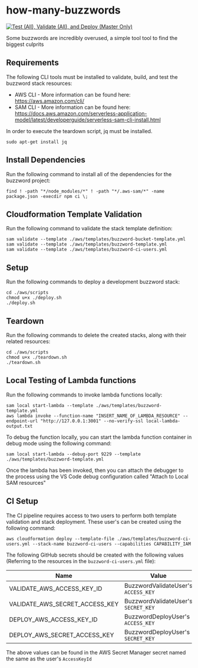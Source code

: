 # how-many-buzzwords

[![Test (All), Validate (All), and Deploy (Master Only)](https://github.com/ashley-evans/how-many-buzzwords/actions/workflows/ci.yml/badge.svg?branch=master)](https://github.com/ashley-evans/how-many-buzzwords/actions/workflows/ci.yml)

Some buzzwords are incredibly overused, a simple tool tool to find the biggest culprits

## Requirements

The following CLI tools must be installed to validate, build, and test the buzzword stack resources:
- AWS CLI - More information can be found here: https://aws.amazon.com/cli/
- SAM CLI - More information can be found here: https://docs.aws.amazon.com/serverless-application-model/latest/developerguide/serverless-sam-cli-install.html

In order to execute the teardown script, jq must be installed.
```shell
sudo apt-get install jq
```

## Install Dependencies

Run the following command to install all of the dependencies for the buzzword project:
```shell
find ! -path "*/node_modules/*" ! -path "*/.aws-sam/*" -name package.json -execdir npm ci \;
```

## Cloudformation Template Validation

Run the following command to validate the stack template definition:
```shell
sam validate --template ./aws/templates/buzzword-bucket-template.yml
sam validate --template ./aws/templates/buzzword-template.yml
sam validate --template ./aws/templates/buzzword-ci-users.yml
```

## Setup

Run the following commands to deploy a development buzzword stack:
```shell
cd ./aws/scripts
chmod u+x ./deploy.sh
./deploy.sh
```

## Teardown

Run the following commands to delete the created stacks, along with their related resources:
```shell
cd ./aws/scripts
chmod u+x ./teardown.sh
./teardown.sh
```

## Local Testing of Lambda functions

Run the following commands to invoke lambda functions locally:
```shell
sam local start-lambda --template ./aws/templates/buzzword-template.yml
aws lambda invoke --function-name "INSERT_NAME_OF_LAMBDA_RESOURCE" --endpoint-url "http://127.0.0.1:3001" --no-verify-ssl local-lambda-output.txt
```

To debug the function locally, you can start the lambda function container in debug mode using the following command:
```shell
sam local start-lambda --debug-port 9229 --template ./aws/templates/buzzword-template.yml 
```

Once the lambda has been invoked, then you can attach the debugger to the process using the VS Code debug configuration called "Attach to Local SAM resources"

## CI Setup

The CI pipeline requires access to two users to perform both template validation and stack deployment. These user's can be created using the following command:
```shell
aws cloudformation deploy --template-file ./aws/templates/buzzword-ci-users.yml --stack-name buzzword-ci-users --capabilities CAPABILITY_IAM
```

The following GitHub secrets should be created with the following values (Referring to the resources in the `buzzword-ci-users.yml` file):

| Name                           | Value                               |
| ------------------------------ | ----------------------------------- |
| VALIDATE_AWS_ACCESS_KEY_ID     | BuzzwordValidateUser's `ACCESS_KEY` |
| VALIDATE_AWS_SECRET_ACCESS_KEY | BuzzwordValidateUser's `SECRET_KEY` |
| DEPLOY_AWS_ACCESS_KEY_ID       | BuzzwordDeployUser's `ACCESS_KEY`   |
| DEPLOY_AWS_SECRET_ACCESS_KEY   | BuzzwordDeployUser's `SECRET_KEY`   |

The above values can be found in the AWS Secret Manager secret named the same as the user's `AccessKeyId`
